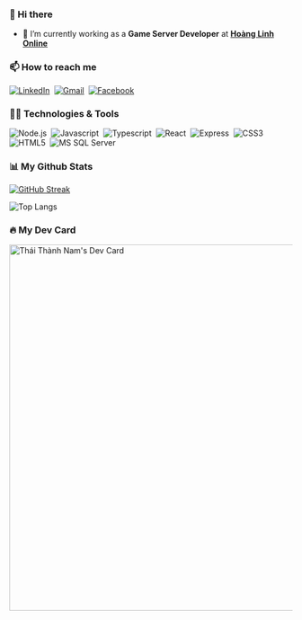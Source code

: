 ### 👋 Hi there 

- 🏢 I’m currently working as a **Game Server Developer** at [**Hoàng Linh Online**](https://hoanglinhonline.com)

### 📫 How to reach me 

[![LinkedIn](https://img.shields.io/badge/LinkedIn-%230A66C2?style=for-the-badge&logo=linkedin&logoColor=white)](https://www.linkedin.com/in/thanhnam2811)&nbsp;
[![Gmail](https://img.shields.io/badge/Gmail-%23EA4335?style=for-the-badge&logo=gmail&logoColor=white)](mailto:thanhnam.thai01@gmail.com)&nbsp;
[![Facebook](https://img.shields.io/badge/Facebook-%231877F2?style=for-the-badge&logo=facebook&logoColor=white)](https://www.facebook.com/thanhnam2811)&nbsp;

### 👩‍💻 Technologies & Tools

![Node.js](https://img.shields.io/badge/-Node.js-05122A?style=for-the-badge&logo=node.js)&nbsp;
![Javascript](https://img.shields.io/badge/-Javascript-05122A?style=for-the-badge&logo=javascript)&nbsp;
![Typescript](https://img.shields.io/badge/-Typescript-05122A?style=for-the-badge&logo=typescript)&nbsp;
![React](https://img.shields.io/badge/-React-05122A?style=for-the-badge&logo=react)&nbsp;
![Express](https://img.shields.io/badge/-Express-05122A?style=for-the-badge&logo=express)&nbsp;
![CSS3](https://img.shields.io/badge/-CSS3-05122A?style=for-the-badge&logo=css3)&nbsp;
![HTML5](https://img.shields.io/badge/-HTML5-05122A?style=for-the-badge&logo=html5)&nbsp;
![MS SQL Server](https://img.shields.io/badge/-MS%20SQL%20Server-05122A?style=for-the-badge&logo=microsoft-sql-server)&nbsp;

### 📊 My Github Stats

[![GitHub Streak](https://streak-stats.demolab.com?user=thanhnam2811&theme=transparent&hide_border=true&date_format=j%20M%5B%20Y%5D)](https://git.io/streak-stats)

![Top Langs](https://github-readme-stats.vercel.app/api/top-langs/?username=thanhnam2811&layout=compact&theme=transparent&hide_border=true)

### 🔥 My Dev Card

<a href="https://app.daily.dev/thanhnam1324"><img src="https://api.daily.dev/devcards/v2/NalkFHde9BxtIvEwu6Euv.png?type=wide&r=v0w" width="652" alt="Thái Thành Nam's Dev Card"/></a>
